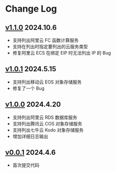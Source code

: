 # Change Log

## [v1.1.0](https://github.com/wgpsec/lc/releases/tag/v1.1.0) 2024.10.6

* 支持列出阿里云 FC 函数计算服务
* 支持在列出时指定要列出的云服务类型
* 修复阿里云 ECS 在绑定 EIP 时无法列出 IP 的 Bug

## [v1.0.1](https://github.com/wgpsec/lc/releases/tag/v1.0.1) 2024.5.15

* 支持列出移动云 EOS 对象存储服务
* 修复了一个 Bug

## [v1.0.0](https://github.com/wgpsec/lc/releases/tag/v1.0.0) 2024.4.20

* 支持列出阿里云 RDS 数据库服务
* 支持列出腾讯云 COS 对象存储服务
* 支持列出七牛云 Kodo 对象存储服务
* 增加详细日志输出

## [v0.0.1](https://github.com/wgpsec/lc/releases/tag/v0.0.1) 2024.4.6

* 首次提交代码